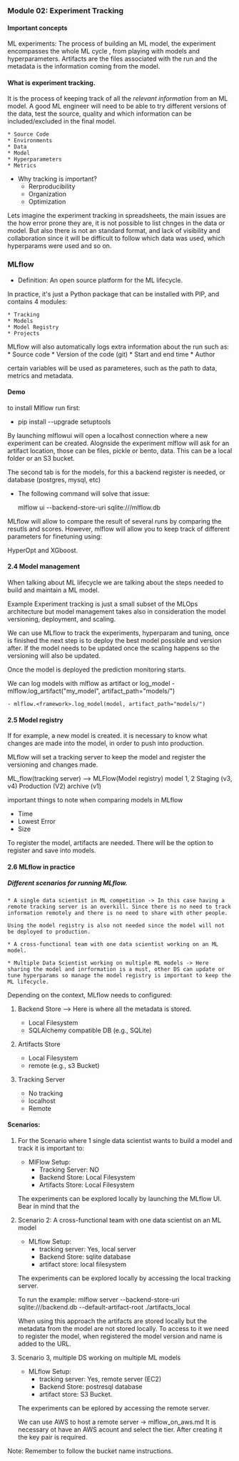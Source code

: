 ### Module 02: Experiment Tracking

#### Important concepts
ML experiments: The process of building an ML model, the experiment encompasses the whole ML cycle , from playing with models and hyperparameters. 
Artifacts are the files associated with the run and the metadata is the information coming from the model.

#### What is experiment tracking.
It is the process of keeping track of all the *relevant information* from an ML model. A good ML engineer will need to be able to try different versions of the data, test the source,
quality and which information can be included/excluded in the final model. 

    * Source Code
    * Environments
    * Data
    * Model
    * Hyperparameters
    * Metrics

- Why tracking is important? 
    * Rerproducibility
    * Organization
    * Optimization 

Lets imagine the experiment tracking in spreadsheets, the main issues are the how error prone they are, it is not possible to list chnges in the data or model. But also there is not an standard format, and lack of visibility and collaboration since it will be difficult to follow which data was used, which hyperparams were used and so on. 

### MLflow
- Definition: An open source platform for the ML lifecycle.

In practice, it's just a Python package that can be installed with PIP, and contains 4 modules: 

    * Tracking
    * Models
    * Model Registry
    * Projects

MLflow will also automatically logs extra information about the run such as: 
    * Source code
    * Version of the code (git)
    * Start and end time
    * Author

certain variables will be used as parameteres, such as the path to data, metrics and metadata. 

#### Demo
to install Mlflow run first:
- pip install --upgrade setuptools

By launching mlflowui will open a localhost connection where a new experiment can be created. Alognside the experiment mlflow will ask for an artifact location, those can be files, pickle or bento, data. This can be a local folder or an S3 bucket. 

The second tab is for the models, for this a backend register is needed, or database (postgres, mysql, etc)

- The following command will solve that issue:

    mlflow ui --backend-store-uri sqlite:///mlflow.db 

MLflow will allow to compare the result of several runs by comparing the resutls and scores. However, mlflow will allow you to keep track of different parameters for finetuning using:

HyperOpt and XGboost. 

#### 2.4 Model management
When talking about ML lifecycle we are talking about the steps needed to build and maintain a ML model. 

Example Experiment tracking is just a small subset of the MLOps architecture but model management takes also in consideration the model versioning, deployment, and scaling. 

We can use MLflow to track the experiments, hyperparam and tuning, once is finished the next step is to deploy the best model possible and version after. If the model needs to be updated once the scaling happens so the versioning will also be updated. 

Once the model is deployed the prediction monitoring starts.

We can log models with mlflow as artifact or log_model
    - mlflow.log_artifact("my_model", artifact_path="models/")

    - mlflow.<framework>.log_model(model, artifact_path="models/")

#### 2.5 Model registry
If for example, a new model is created.
it is necessary to know what changes are made into the model, in order to push into production. 

MLflow will set a tracking server to keep the model and register the versioning and changes made. 

ML_flow(tracking server) --> MLFlow(Model registry)
model 1, 2                      Staging (v3, v4)
                                Production (V2)
                                archive (v1)

important things to note when comparing models in MLflow
 * Time
 * Lowest Error
 * Size

To register the model, artifacts are needed. There will be the option to register and save into models. 

#### 2.6 MLflow in practice

##### Different scenarios for running MLflow.
    * A single data scientist in ML competition -> In this case having a remote tracking server is an overkill. Since there is no need to track information remotely and there is no need to share with other people. 

    Using the model registry is also not needed since the model will not be deployed to production.  

    * A cross-functional team with one data scientist working on an ML model.

    * Multiple Data Scientist working on multiple ML models -> Here sharing the model and inrformation is a must, other DS can update or tune hyperparams so manage the model registry is important to keep the ML lifecycle. 

Depending on the context, MLflow needs to configured:

1. Backend Store --> Here is where all the metadata is stored.
    - Local Filesystem
    - SQLAlchemy compatible DB (e.g., SQLite)

2. Artifacts Store
    - Local Filesystem
    - remote (e.g., s3 Bucket)

3. Tracking Server
    - No tracking
    - localhost
    - Remote


#### Scenarios:
1. For the Scenario where 1 single data scientist wants to build a model and track it is important to:

    - MlFlow Setup:
        - Tracking Server: NO
        - Backend Store: Local Filesystem
        - Artifacts Store: Local Filesystem

    The experiments can be explored locally by launching the MLflow UI. Bear in mind that the 

2. Scenario 2: A cross-functional team with one data scientist on an ML model

    - MLflow Setup:
        - tracking server: Yes, local server
        - Backend Store: sqlite database
        - artifact store: local filesystem

    The experiments can be explored locally by accessing the local tracking server. 

    To run the example: mlflow server --backend-store-uri sqlite:///backend.db --default-artifact-root ./artifacts_local

    When using this approach the artifacts are stored locally but the metadata from the model are not stored locally. To access to it we need to register the model, when registered the model version and name is added to the URL. 

3. Scenario 3, multiple DS working on multiple ML models
    - MLflow Setup:
        - tracking server: Yes, remote server (EC2)
        - Backend Store: postresql database
        - artifact store: S3 Bucket.

    The experiments can be eplored by accessing the remote server. 

    We can use AWS to host a remote server -> mlflow_on_aws.md
        It is necessary ot have an AWS acount and select the tier. 
        After creating it the key pair is required. 

Note: Remember to follow the bucket name instructions. 

